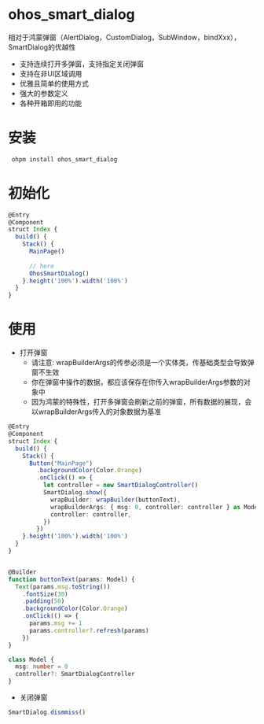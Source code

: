 # ohos_smart_dialog
相对于鸿蒙弹窗（AlertDialog，CustomDialog，SubWindow，bindXxx），SmartDialog的优越性
- 支持连续打开多弹窗，支持指定关闭弹窗
- 支持在非UI区域调用
- 优雅且简单的使用方式
- 强大的参数定义
- 各种开箱即用的功能

# 安装

```typescript
 ohpm install ohos_smart_dialog 
```

# 初始化

```typescript
@Entry  
@Component  
struct Index {    
  build() {  
    Stack() {  
      MainPage()  
  
      // here  
      OhosSmartDialog()  
    }.height('100%').width('100%')  
  }  
}
```
# 使用
- 打开弹窗
  - 请注意: wrapBuilderArgs的传参必须是一个实体类，传基础类型会导致弹窗不生效
  - 你在弹窗中操作的数据，都应该保存在你传入wrapBuilderArgs参数的对象中
  - 因为鸿蒙的特殊性，打开多弹窗会刷新之前的弹窗，所有数据的展现，会以wrapBuilderArgs传入的对象数据为基准
```typescript
@Entry
@Component
struct Index {
  build() {
    Stack() {
      Button("MainPage")
        .backgroundColor(Color.Orange)
        .onClick(() => {
          let controller = new SmartDialogController()
          SmartDialog.show({
            wrapBuilder: wrapBuilder(buttonText),
            wrapBuilderArgs: { msg: 0, controller: controller } as Model,
            controller: controller,
          })
        })
    }.height('100%').width('100%')
  }
}


@Builder
function buttonText(params: Model) {
  Text(params.msg.toString())
    .fontSize(30)
    .padding(50)
    .backgroundColor(Color.Orange)
    .onClick(() => {
      params.msg += 1
      params.controller?.refresh(params)
    })
}

class Model {
  msg: number = 0
  controller?: SmartDialogController
}
```
- 关闭弹窗
```typescript
SmartDialog.dismmiss()
```
